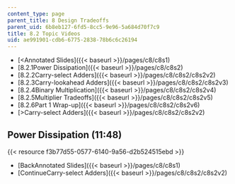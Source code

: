 ```yaml
---
content_type: page
parent_title: 8 Design Tradeoffs
parent_uid: 6b8eb127-6fd5-8cc5-9e96-5a684d70f7c9
title: 8.2 Topic Videos
uid: ae991901-cdb6-6775-2838-78b6c6c26194
---
```


*   [\<Annotated Slides]({{< baseurl >}}/pages/c8/c8s1)
*   [8.2.1Power Dissipation]({{< baseurl >}}/pages/c8/c8s2)
*   [8.2.2Carry-select Adders]({{< baseurl >}}/pages/c8/c8s2/c8s2v2)
*   [8.2.3Carry-lookahead Adders]({{< baseurl >}}/pages/c8/c8s2/c8s2v3)
*   [8.2.4Binary Multiplication]({{< baseurl >}}/pages/c8/c8s2/c8s2v4)
*   [8.2.5Multiplier Tradeoffs]({{< baseurl >}}/pages/c8/c8s2/c8s2v5)
*   [8.2.6Part 1 Wrap-up]({{< baseurl >}}/pages/c8/c8s2/c8s2v6)
*   [\>Carry-select Adders]({{< baseurl >}}/pages/c8/c8s2/c8s2v2)

Power Dissipation (11:48)
-------------------------

{{< resource f3b77d55-0577-6140-9a56-d2b524515ebd >}}

*   [BackAnnotated Slides]({{< baseurl >}}/pages/c8/c8s1)
*   [ContinueCarry-select Adders]({{< baseurl >}}/pages/c8/c8s2/c8s2v2)